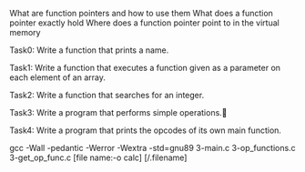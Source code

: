 What are function pointers and how to use them
What does a function pointer exactly hold
Where does a function pointer point to in the virtual memory

Task0: Write a function that prints a name.

Task1: Write a function that executes a function given as a parameter on each element of an array.

Task2: Write a function that searches for an integer.

Task3: Write a program that performs simple operations.🔖

Task4: Write a program that prints the opcodes of its own main function.

gcc -Wall -pedantic -Werror -Wextra -std=gnu89 3-main.c 3-op_functions.c 3-get_op_func.c [file name:-o calc]
[/.filename]
